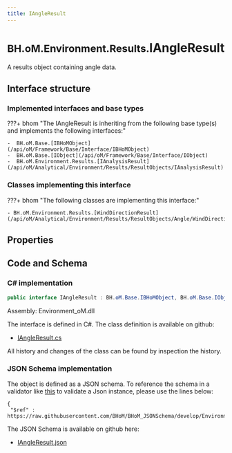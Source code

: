 ```yaml
---
title: IAngleResult
---
```


# <small>BH.oM.Environment.Results.</small>**IAngleResult**

A results object containing angle data.

## Interface structure

### Implemented interfaces and base types

???+ bhom "The IAngleResult is inheriting from the following base type(s) and implements the following interfaces:"

    -  BH.oM.Base.[IBHoMObject](/api/oM/Framework/Base/Interface/IBHoMObject)
    -  BH.oM.Base.[IObject](/api/oM/Framework/Base/Interface/IObject)
    -  BH.oM.Environment.Results.[IAnalysisResult](/api/oM/Analytical/Environment/Results/ResultObjects/IAnalysisResult)


### Classes implementing this interface

???+ bhom "The following classes are implementing this interface:"

    - BH.oM.Environment.Results.[WindDirectionResult](/api/oM/Analytical/Environment/Results/ResultObjects/Angle/WindDirectionResult)


## Properties

## Code and Schema

### C# implementation

``` C# title="C#"
public interface IAngleResult : BH.oM.Base.IBHoMObject, BH.oM.Base.IObject, BH.oM.Environment.Results.IAnalysisResult
```

Assembly: Environment_oM.dll

The interface is defined in C#. The class definition is available on github:

- [IAngleResult.cs](https://github.com/BHoM/BHoM/blob/develop/Environment_oM/Results\ResultObjects\Angle\IAngleResult.cs)

All history and changes of the class can be found by inspection the history.
### JSON Schema implementation

The object is defined as a JSON schema. To reference the schema in a validator like [this](https://www.jsonschemavalidator.net/) to validate a Json instance, please use the lines below:

``` { .json .copy .select } title="JSON Schema"
{
 "$ref" : https://raw.githubusercontent.com/BHoM/BHoM_JSONSchema/develop/Environment_oM/Results/IAngleResult.json}
```

The JSON Schema is available on github here:

- [IAngleResult.json](https://github.com/BHoM/BHoM_JSONSchema/blob/develop/Environment_oM/Results/IAngleResult.json)

